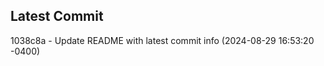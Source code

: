 
## Latest Commit
1038c8a - Update README with latest commit info (2024-08-29 16:53:20 -0400) <Yunxi-Zhou>
